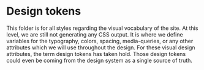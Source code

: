 # Design tokens

This folder is for all styles regarding the visual vocabulary of the site. At this level, we are still not generating any CSS output. It is where we define variables for the typography, colors, spacing, media-queries, or any other attributes which we will use throughout the design. For these visual design attributes, the term design tokens has taken hold. Those design tokens could even be coming from the design system as a single source of truth.
